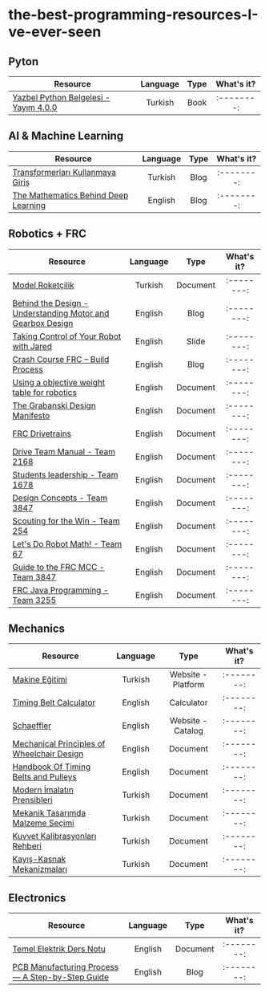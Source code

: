 # the-best-programming-resources-I-ve-ever-seen

## **Pyton**

| Resource                                                                                                                                                               | Language | Type               | What's it? |
| -------------                                                                                                                                                          |:--------:| :--------:         | :--------: |
| [Yazbel Python Belgelesi - Yayım 4.0.0](https://python-istihza.yazbel.com/YazbelPythonProgramlamaDiliBelgeleri.pdf)                                                    |Turkish   | Book               | :--------: |

## **AI & Machine Learning**

| Resource                                                                                                                                                               | Language | Type               | What's it? |
| -------------                                                                                                                                                          |:--------:| :--------:         | :--------: |
| [Transformerları Kullanmaya Giriş](https://devhunteryz.wordpress.com/2023/06/)                                                                                         |Turkish   | Blog               | :--------: |
| [The Mathematics Behind Deep Learning](https://towardsdatascience.com/the-mathematics-behind-deep-learning-f6c35a0fe077)                                               |English   | Blog               | :--------: |

## **Robotics + FRC**

| Resource                                                                                                                                                               | Language | Type               | What's it? |
| -------------                                                                                                                                                          |:--------:| :--------:         | :--------: |
| [Model Roketçilik](https://drive.google.com/file/d/1I3Fs1khMPCQeAva_wZJ3m-99UcQqcp_e/view?usp=share_link)                                                              |Turkish   | Document           | :--------: |
| [Behind the Design - Understanding Motor and Gearbox Design](https://blog.thebluealliance.com/2013/06/24/behind-the-design-understanding-motor-and-gearbox-design/)    |English   | Blog               | :--------: |
| [Taking Control of Your Robot with Jared](https://www.team254.com/documents/control/)                                                                                  |English   | Slide              | :--------: |
| [Crash Course FRC – Build Process](https://blog.thebluealliance.com/2018/10/13/crash-course-frc-the-process/)                                                          |English   | Blog               | :--------: |
| [Using a objective weight table for robotics](https://drive.google.com/file/d/11hHG7IVczt1M-EPjxiVAP--f8LT3dun_/view?usp=share_link)                                   |English   | Document           | :--------: |
| [The Grabanski Design Manifesto](https://drive.google.com/file/d/1qvp9UgmDa8lYdGUF_-vY4Snd38uDkb9A/view?usp=sharing)                                                   |English   | Document           | :--------: |
| [FRC Drivetrains](https://drive.google.com/file/d/1foorU-3JMqsPTy_iqE6gWB-dHhK06xRR/view?usp=share_link)                                                               |English   | Document           | :--------: |
| [Drive Team Manual    - Team 2168](https://drive.google.com/file/d/1ZpICnB_NG1VWefQE_MdFJ-9CGDbOohn7/view?usp=sharing)                                                 |English   | Document           | :--------: |
| [Students leadership  - Team 1678](https://drive.google.com/file/d/1tf0_RCNO7Xutx1AfHuDK88FuYVPL1Lfa/view?usp=sharing)                                                 |English   | Document           | :--------: |
| [Design Concepts      - Team 3847](https://drive.google.com/file/d/12_hdCf-3bIsf3ewdeFdXtA1eKaS0UdrI/view?usp=share_link)                                              |English   | Document           | :--------: |
| [Scouting for the Win - Team 254](https://drive.google.com/file/d/1G8pxyWBl4tqFVv64RNNIP_1f7OIMe9V_/view?usp=sharing)                                                  |English   | Document           | :--------: |
| [Let's Do Robot Math! - Team 67](https://drive.google.com/file/d/156I89TrCLA97dA-RtMCDkoLNXehp9AIv/view)                                                               |English   | Document           | :--------: |
| [Guide to the FRC MCC - Team 3847](https://drive.google.com/file/d/1u16YUQo_enAXq78zRRROyCOekmf64HOR/view?usp=share_link)                                              |English   | Document           | :--------: |
| [FRC Java Programming - Team 3255](https://drive.google.com/file/d/1Trn48xzdfsAeqEstdvyR3Ffl3j0ixxGw/view?usp=share_link)                                              |English   | Document           | :--------: |

## **Mechanics**

| Resource                                                                                                                                                               | Language | Type               | What's it? |
| -------------                                                                                                                                                          |:--------:| :--------:         | :--------: |
| [Makine Eğitimi](https://www.makinaegitimi.com/)                                                                                                                       |Turkish   | Website - Platform | :--------: |
| [Timing Belt Calculator](https://www.bbman.com/belt-length-calculator/)                                                                                                |English   | Calculator         | :--------: |
| [Schaeffler](https://medias.schaeffler.de)                                                                                                                             |English   | Website - Catalog  | :--------: |
| [Mechanical Principles of Wheelchair Design](https://drive.google.com/file/d/1RaSgrcUdQZfCRq4YGBvz6heHNDIRevco/view?usp=share_link)                                    |English   | Document           | :--------: |
| [Handbook Of Timing Belts and Pulleys](https://drive.google.com/file/d/1o6MbocEiKesJiYx5NoqQazcuerhuDASB/view?usp=share_link)                                          |English   | Document           | :--------: |
| [Modern İmalatın Prensibleri](https://drive.google.com/file/d/1EQvGCDc-mcnZ15CFIvlcAEAhPchJb0rn/view?usp=share_link)                                                   |Turkish   | Document           | :--------: |
| [Mekanik Tasarımda Malzeme Seçimi](https://drive.google.com/file/d/1ZVL1Hohb2PzZ5DBZ6jMcCNkfSu4K2Tl9/view?usp=share_link)                                              |Turkish   | Document           | :--------: |
| [Kuvvet Kalibrasyonları Rehberi](https://drive.google.com/file/d/1PG8uAPtCjLZCeRZpeDmFNULv2E36t_v_/view?usp=sharing)                                                   |Turkish   | Document           | :--------: |
| [Kayış-Kasnak Mekanizmaları](https://drive.google.com/file/d/1QEmtm7pp4mHyYlkA5c3vHt5wk8iDdH04/view?usp=share_link)                                                    |Turkish   | Document           | :--------: |


## **Electronics**

| Resource                                                                                                                                                               | Language | Type               | What's it? |
| -------------                                                                                                                                                          |:--------:| :--------:         | :--------: |
| [Temel Elektrik Ders Notu](https://drive.google.com/file/d/1kyS7yX8Ha_Q004x2a7UGqT43rel2hJPD/view?usp=share_link)                                                      |English   | Document           | :--------: |
| [PCB Manufacturing Process — A Step-by-Step Guide](https://www.pcbcart.com/article/content/PCB-manufacturing-process.html)                                             |English   | Blog               | :--------: |
 
